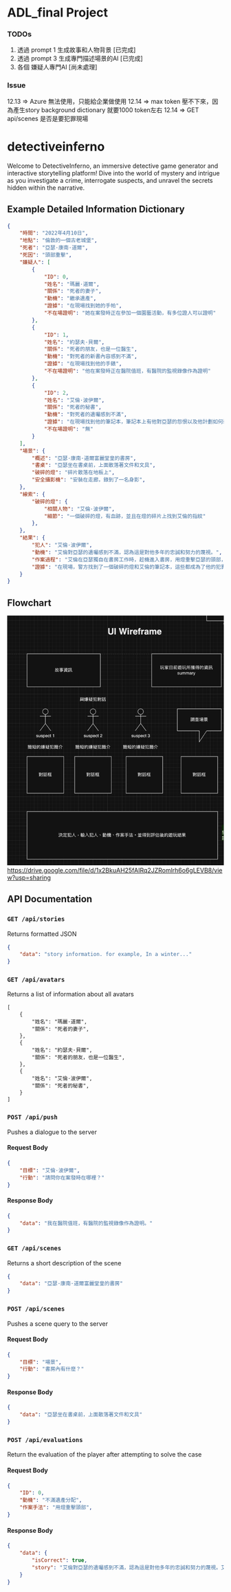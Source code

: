 # ADL_final Project
### TODOs
1. 透過 prompt 1 生成故事和人物背景 [已完成]
2. 透過 prompt 3 生成專門描述場景的AI [已完成]
3. 各個 嫌疑人專門AI [尚未處理]
### Issue
12.13 => Azure 無法使用，只能給企業做使用
12.14 => max token 壓不下來，因為產生story background dictionary 就要1000 token左右
12.14 => GET api/scenes 是否是要犯罪現場

# detectiveinferno
Welcome to DetectiveInferno, an immersive detective game generator and interactive storytelling platform! Dive into the world of mystery and intrigue as you investigate a crime, interrogate suspects, and unravel the secrets hidden within the narrative.

## Example Detailed Information Dictionary
```json
{
    "時間": "2022年4月10日",
    "地點": "倫敦的一個古老城堡",
    "死者": "亞瑟·康南·道爾",
    "死因": "頭部重擊",
    "嫌疑人": [
        {
            "ID": 0,
            "姓名": "瑪麗·道爾",
            "關係": "死者的妻子",
            "動機": "繼承遺產",
            "證據": "在現場找到她的手帕",
            "不在場證明": "她在案發時正在參加一個園藝活動，有多位證人可以證明"
        },
        {
            "ID": 1,
            "姓名": "約瑟夫·貝爾",
            "關係": "死者的朋友，也是一位醫生",
            "動機": "對死者的新書內容感到不滿",
            "證據": "在現場找到他的手錶",
            "不在場證明": "他在案發時正在醫院值班，有醫院的監視錄像作為證明"
        },
        {
            "ID": 2,
            "姓名": "艾倫·波伊爾",
            "關係": "死者的秘書",
            "動機": "對死者的遺囑感到不滿",
            "證據": "在現場找到他的筆記本，筆記本上有他對亞瑟的怨恨以及他計劃如何殺死亞瑟的詳細描述",
            "不在場證明": "無"
        }
    ],
    "場景": {
        "概述": "亞瑟·康南·道爾富麗堂皇的書房",
        "書桌": "亞瑟坐在書桌前，上面散落著文件和文具",
        "破碎的燈": "碎片散落在地板上",
        "安全攝影機": "安裝在走廊，錄到了一名身影",
    },
    "線索": {
        "破碎的燈": {
            "相關人物": "艾倫·波伊爾",
            "細節": "一個破碎的燈，有血跡，並且在燈的碎片上找到艾倫的指紋"
        },
    },
    "結果": {
        "犯人": "艾倫·波伊爾",
        "動機": "艾倫對亞瑟的遺囑感到不滿，認為這是對他多年的忠誠和努力的蔑視。",
        "作案過程": "艾倫在亞瑟獨自在書房工作時，趁機進入書房，用燈重擊亞瑟的頭部，導致亞瑟當場死亡。",
        "證據": "在現場，警方找到了一個破碎的燈和艾倫的筆記本，這些都成為了他的犯罪證據。在燈的碎片上找到艾倫的指紋，並且在他的筆記本上找到他對亞瑟的怨恨以及他計劃如何殺死亞瑟的詳細描述。"
    }
}

```
## Flowchart
![flowchart](image.png)
https://drive.google.com/file/d/1x2BkuAH25fAIRq2JZRomlrh6o6gLEVB8/view?usp=sharing

## API Documentation
### `GET /api/stories`
Returns formatted JSON
```json
{
    "data": "story information. for example, In a winter..."
}
```

### `GET /api/avatars`
Returns a list of information about all avatars
```
[
    {
        "姓名": "瑪麗·道爾",
        "關係": "死者的妻子",
    },
    {
        "姓名": "約瑟夫·貝爾",
        "關係": "死者的朋友，也是一位醫生",
    },
    {
        "姓名": "艾倫·波伊爾",
        "關係": "死者的秘書",
    }
]
```

### `POST /api/push`
Pushes a dialogue to the server
#### Request Body
```json
{
    "目標": "艾倫·波伊爾",
    "行動": "請問你在案發時在哪裡？"
}
```
#### Response Body
```json
{
    "data": "我在醫院值班，有醫院的監視錄像作為證明。"
}
```

### `GET /api/scenes`
Returns a short description of the scene
```json
{
    "data": "亞瑟·康南·道爾富麗堂皇的書房"
}
```
### `POST /api/scenes`
Pushes a scene query to the server
#### Request Body
```json
{
    "目標": "場景",
    "行動": "書房內有什麼？"
}
```
#### Response Body
```json
{
    "data": "亞瑟坐在書桌前，上面散落著文件和文具"
}
```

### `POST /api/evaluations`
Return the evaluation of the player after attempting to solve the case
#### Request Body
```json
{
    "ID": 0,
    "動機": "不滿遺產分配",
    "作案手法": "用燈重擊頭部",
}
```
#### Response Body
```json
{
    "data": {
        "isCorrect": true,
        "story": "艾倫對亞瑟的遺囑感到不滿，認為這是對他多年的忠誠和努力的蔑視。艾倫在亞瑟獨自在書房工作時，趁機進入書房，用燈重擊亞瑟的頭部，導致亞瑟當場死亡。在現場，警方找到了一個破碎的燈和艾倫的筆記本，這些都成為了他的犯罪證據。在燈的碎片上找到艾倫的指紋，並且在他的筆記本上找到他對亞瑟的怨恨以及他計劃如何殺死亞瑟的詳細描述。"
    }
}
```

